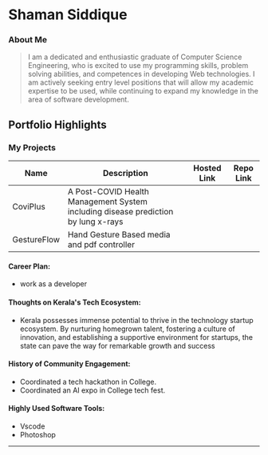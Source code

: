 # Shaman Siddique 

### About Me

>I am a dedicated and enthusiastic graduate of Computer Science Engineering, who is excited to use my programming skills, problem solving abilities, and competences in developing Web technologies. I am actively seeking entry level positions that will allow my academic expertise to be used, while continuing to expand my knowledge in the area of software development.


## Portfolio Highlights

### My Projects

| Name                | Description                                                               | Hosted Link                              | Repo Link                                                      |
|---------------------|---------------------------------------------------------------------------|------------------------------------------|----------------------------------------------------------------|
| CoviPlus  | A Post-COVID Health Management System including disease prediction by lung x-rays                                              |    |             |
| GestureFlow  |  Hand Gesture Based media and pdf controller                                               |     |             |

#### Career Plan:

- work as a developer

#### Thoughts on Kerala's Tech Ecosystem:

- Kerala possesses immense potential to thrive in the technology startup ecosystem. By nurturing homegrown talent, fostering a culture of innovation, and establishing a supportive environment for startups, the state can pave the way for remarkable growth and success


#### History of Community Engagement:

- Coordinated a tech hackathon in College.
- Coordinated an AI expo in College tech fest.


#### Highly Used Software Tools:

- Vscode
- Photoshop





---
